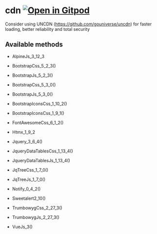 # cdn <a href="https://gitpod.io/#https://github.com/gouniverse/cdn" style="float:right:"><img src="https://gitpod.io/button/open-in-gitpod.svg" alt="Open in Gitpod" loading="lazy"></a>

Consider using UNCDN (https://github.com/gouniverse/uncdn) for faster loading, better reliability and total security 

## Available methods

- AlpineJs_3_12_3

- BootstrapCss_5_2_3()
- BootstrapJs_5_2_3()

- BootstrapCss_5_3_0()
- BootstrapJs_5_3_0()

- BootstrapIconsCss_1_10_2()
- BootstrapIconsCss_1_9_1()

- FontAwesomeCss_6_1_2()

- Htmx_1_9_2

- Jquery_3_6_4()

- JqueryDataTablesCss_1_13_4()
- JqueryDataTablesJs_1_13_4()

- JqTreeCss_1_7_0()
- JqTreeJs_1_7_0()

- Notify_0_4_2()

- Sweetalert2_10()

- TrumbowygCss_2_27_3()
- TrumbowygJs_2_27_3()

- VueJs_3()
